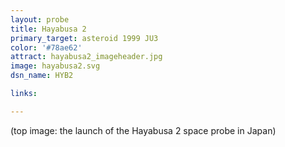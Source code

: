 ```yaml
---
layout: probe
title: Hayabusa 2
primary_target: asteroid 1999 JU3
color: '#78ae62'
attract: hayabusa2_imageheader.jpg
image: hayabusa2.svg
dsn_name: HYB2

links:

---
```

<div class="caption">(top image: the launch of the Hayabusa 2 space probe in Japan)</div>


